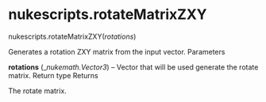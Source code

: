 # nukescripts.rotateMatrixZXY
nukescripts.rotateMatrixZXY(_rotations_)

Generates a rotation ZXY matrix from the input vector.
Parameters

**rotations** (__nukemath.Vector3_) – Vector that will be used generate the rotate matrix.
Return type
Returns

The rotate matrix.
